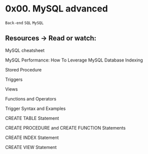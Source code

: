 # 0x00. MySQL advanced

` Back-end ` ` SQL ` ` MySQL `

## Resources -> Read or watch:

MySQL cheatsheet

MySQL Performance: How To Leverage MySQL Database Indexing

Stored Procedure

Triggers

Views

Functions and Operators

Trigger Syntax and Examples

CREATE TABLE Statement

CREATE PROCEDURE and CREATE FUNCTION Statements

CREATE INDEX Statement

CREATE VIEW Statement
